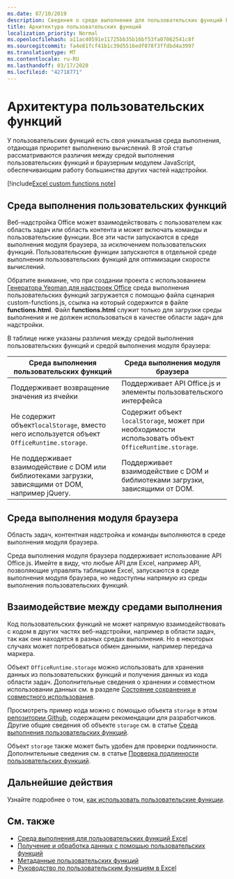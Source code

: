 ```yaml
---
ms.date: 07/10/2019
description: Сведения о среде выполнения для пользовательских функций Excel.
title: Архитектура пользовательских функций
localization_priority: Normal
ms.openlocfilehash: a11ac40591e11725bb35b16bf53fa07062541c8f
ms.sourcegitcommit: fa4e81fcf41b1c39d5516edf078f3ffdbd4a3997
ms.translationtype: MT
ms.contentlocale: ru-RU
ms.lasthandoff: 03/17/2020
ms.locfileid: "42718771"
---
```

# <a name="custom-functions-architecture"></a>Архитектура пользовательских функций

 У пользовательских функций есть своя уникальная среда выполнения, отдающая приоритет выполнению вычислений. В этой статье рассматриваются различия между средой выполнения пользовательских функций и браузерным модулем JavaScript, обеспечивающим работу большинства других частей надстройки.

[!include[Excel custom functions note](../includes/excel-custom-functions-note.md)]

## <a name="custom-functions-runtime"></a>Среда выполнения пользовательских функций

Веб-надстройка Office может взаимодействовать с пользователем как область задач или область контента и может включать команды и пользовательские функции. Все эти части запускаются в среде выполнения модуля браузера, за исключением пользовательских функций. Пользовательские функции запускаются в отдельной среде выполнения пользовательских функций для оптимизации скорости вычислений.

Обратите внимание, что при создании проекта с использованием [Генератора Yeoman для надстроек Office](https://www.npmjs.com/package/generator-office) среда выполнения пользовательских функций загружается с помощью файла сценария custom-functions.js, ссылка на который содержится в файле **functions.html**. Файл **functions.html** служит только для загрузки среды выполнения и не должен использоваться в качестве области задач для надстройки.

В таблице ниже указаны различия между средой выполнения пользовательских функций и средой выполнения модуля браузера:

| Среда выполнения пользовательских функций     | Среда выполнения модуля браузера     |
|------------------------------------------------------------------    |--------------------------------------------------------------------------------------------------------------    |
| Поддерживает возвращение значения из ячейки     | Поддерживает API Office.js и элементы пользовательского интерфейса     |
| Не содержит объект`localStorage`, вместо него используется объект `OfficeRuntime.storage`.     | Содержит объект `localStorage`, может при необходимости использовать объект `OfficeRuntime.storage`.     |
| Не поддерживает взаимодействие с DOM или библиотеками загрузки, зависящими от DOM, например jQuery.    | Поддерживает взаимодействие с DOM и библиотеками загрузки, зависящими от DOM. |

## <a name="browser-engine-runtime"></a>Среда выполнения модуля браузера

Область задач, контентная надстройка и команды выполняются в среде выполнения модуля браузера.

Среда выполнения модуля браузера поддерживает использование API Office.js. Имейте в виду, что любые API для Excel, например API, позволяющие управлять таблицами Excel, запускаются в среде выполнения модуля браузера, но недоступны напрямую из среды выполнения пользовательских функций.

## <a name="communicate-between-runtimes"></a>Взаимодействие между средами выполнения

Код пользовательских функций не может напрямую взаимодействовать с кодом в других частях веб-надстройки, например в области задач, так как они находятся в разных средах выполнения. Но в некоторых случаях может потребоваться обмен данными, например передача маркера.

Объект `OfficeRuntime.storage` можно использовать для хранения данных из пользовательских функций и получения данных из кода области задач. Дополнительные сведения о хранении и совместном использовании данных см. в разделе [Состояние сохранения и совместного использования](custom-functions-save-state.md).

Просмотреть пример кода можно с помощью объекта `storage` в этом [репозитории Github](https://github.com/OfficeDev/PnP-OfficeAddins/tree/master/Excel-custom-functions/AsyncStorage), содержащем рекомендации для разработчиков.
Другие общие сведения об объекте `storage` см. в статье [Среда выполнения пользовательских функций](./custom-functions-runtime.md).

Объект `storage` также может быть удобен для проверки подлинности. Дополнительные сведения см. в статье [Проверка подлинности пользовательских функций](custom-functions-authentication.md).

## <a name="next-steps"></a>Дальнейшие действия
Узнайте подробнее о том, [как использовать пользовательские функции](custom-functions-runtime.md).

## <a name="see-also"></a>См. также

* [Среда выполнения для пользовательских функций Excel](custom-functions-runtime.md)
* [Получение и обработка данных с помощью пользовательских функций](custom-functions-web-reqs.md)
* [Метаданные пользовательских функций](custom-functions-json.md)
* [Руководство по пользовательским функциям в Excel](../tutorials/excel-tutorial-create-custom-functions.md)
